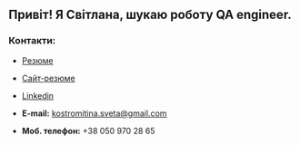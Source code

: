 ## Привіт! Я Світлана, шукаю роботу QA engineer.

### Контакти:

- [Резюме](https://github.com/Svetlana-KS/Resume_Svitlana_Kostromitina/blob/main/file/%D0%A0%D0%B5%D0%B7%D1%8E%D0%BC%D0%B5_%D0%9A%D0%BE%D1%81%D1%82%D1%80%D0%BE%D0%BC%D1%96%D1%82%D1%96%D0%BD%D0%B0_%D0%A1%D0%B2%D1%96%D1%82%D0%BB%D0%B0%D0%BD%D0%B0_(QA).pdf)

- [Сайт-резюме](https://svetlana-ks.github.io/Resume_Svitlana_Kostromitina/)

- [Linkedin](https://www.linkedin.com/in/svitlana-kostromitina/)

- **E-mail:** kostromitina.sveta@gmail.com

- **Моб. телефон:** +38 050 970 28 65
